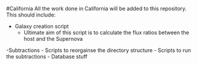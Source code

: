 #California
All the work done in California will be added to this repository.
This should include:
- Galaxy creation script
	- Ultimate aim of this script is to calculate the flux ratios between the host and the Supernova
	
-Subtractions
	- Scripts to reorgainse the directory structure
	- Scripts to run the subtractions
	- Database stuff
	
